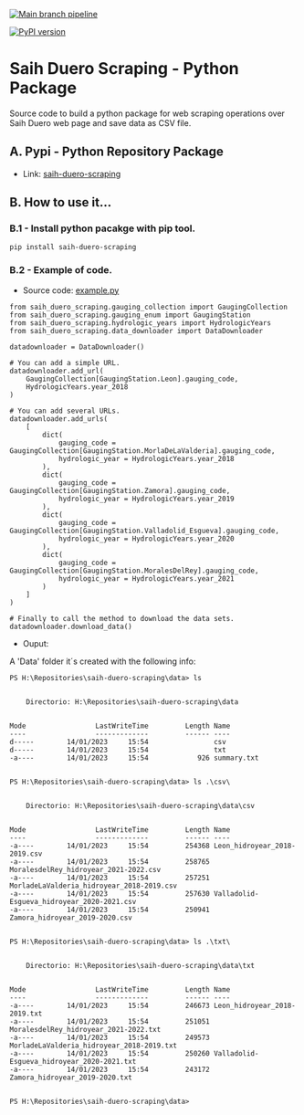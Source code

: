 [![Main branch pipeline](https://github.com/jke94/saih-duero-scraping/actions/workflows/main-branch.yml/badge.svg)](https://github.com/jke94/saih-duero-scraping/actions/workflows/main-branch.yml)

[![PyPI version](https://badge.fury.io/py/saih-duero-scraping.svg)](https://badge.fury.io/py/saih-duero-scraping)
# Saih Duero Scraping  - Python Package
Source code to build a python package for web scraping operations over Saih Duero web page and save data as CSV file.

## A. Pypi - Python Repository Package
- Link: [saih-duero-scraping](https://pypi.org/project/saih-duero-scraping/)

## B. How to use it...

### B.1 - Install python pacakge with pip tool.

```
pip install saih-duero-scraping
```

### B.2 - Example of code.

- Source code: [example.py]()

```
from saih_duero_scraping.gauging_collection import GaugingCollection
from saih_duero_scraping.gauging_enum import GaugingStation
from saih_duero_scraping.hydrologic_years import HydrologicYears
from saih_duero_scraping.data_downloader import DataDownloader

datadownloader = DataDownloader()

# You can add a simple URL.
datadownloader.add_url(
    GaugingCollection[GaugingStation.Leon].gauging_code, 
    HydrologicYears.year_2018
)

# You can add several URLs.
datadownloader.add_urls(
    [
        dict(
            gauging_code = GaugingCollection[GaugingStation.MorlaDeLaValderia].gauging_code, 
            hydrologic_year = HydrologicYears.year_2018
        ),
        dict(
            gauging_code = GaugingCollection[GaugingStation.Zamora].gauging_code, 
            hydrologic_year = HydrologicYears.year_2019
        ),
        dict(
            gauging_code = GaugingCollection[GaugingStation.Valladolid_Esgueva].gauging_code, 
            hydrologic_year = HydrologicYears.year_2020
        ),
        dict(
            gauging_code = GaugingCollection[GaugingStation.MoralesDelRey].gauging_code, 
            hydrologic_year = HydrologicYears.year_2021
        )
    ]
)

# Finally to call the method to download the data sets.
datadownloader.download_data()
```

- Ouput:

A 'Data' folder it´s created with the following info:

```
PS H:\Repositories\saih-duero-scraping\data> ls


    Directorio: H:\Repositories\saih-duero-scraping\data


Mode                 LastWriteTime         Length Name
----                 -------------         ------ ----
d-----        14/01/2023     15:54                csv
d-----        14/01/2023     15:54                txt
-a----        14/01/2023     15:54            926 summary.txt


PS H:\Repositories\saih-duero-scraping\data> ls .\csv\


    Directorio: H:\Repositories\saih-duero-scraping\data\csv


Mode                 LastWriteTime         Length Name
----                 -------------         ------ ----
-a----        14/01/2023     15:54         254368 Leon_hidroyear_2018-2019.csv
-a----        14/01/2023     15:54         258765 MoralesdelRey_hidroyear_2021-2022.csv
-a----        14/01/2023     15:54         257251 MorladeLaValderia_hidroyear_2018-2019.csv
-a----        14/01/2023     15:54         257630 Valladolid-Esgueva_hidroyear_2020-2021.csv
-a----        14/01/2023     15:54         250941 Zamora_hidroyear_2019-2020.csv


PS H:\Repositories\saih-duero-scraping\data> ls .\txt\


    Directorio: H:\Repositories\saih-duero-scraping\data\txt


Mode                 LastWriteTime         Length Name
----                 -------------         ------ ----
-a----        14/01/2023     15:54         246673 Leon_hidroyear_2018-2019.txt
-a----        14/01/2023     15:54         251051 MoralesdelRey_hidroyear_2021-2022.txt
-a----        14/01/2023     15:54         249573 MorladeLaValderia_hidroyear_2018-2019.txt
-a----        14/01/2023     15:54         250260 Valladolid-Esgueva_hidroyear_2020-2021.txt
-a----        14/01/2023     15:54         243172 Zamora_hidroyear_2019-2020.txt


PS H:\Repositories\saih-duero-scraping\data>
```
